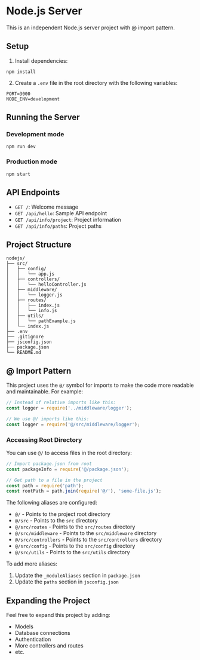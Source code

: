 # Node.js Server

This is an independent Node.js server project with @ import pattern.

## Setup

1. Install dependencies:
```
npm install
```

2. Create a `.env` file in the root directory with the following variables:
```
PORT=3000
NODE_ENV=development
```

## Running the Server

### Development mode
```
npm run dev
```

### Production mode
```
npm start
```

## API Endpoints

- `GET /`: Welcome message
- `GET /api/hello`: Sample API endpoint
- `GET /api/info/project`: Project information
- `GET /api/info/paths`: Project paths

## Project Structure

```
nodejs/
├── src/
│   ├── config/
│   │   └── app.js
│   ├── controllers/
│   │   └── helloController.js
│   ├── middleware/
│   │   └── logger.js
│   ├── routes/
│   │   ├── index.js
│   │   └── info.js
│   ├── utils/
│   │   └── pathExample.js
│   └── index.js
├── .env
├── .gitignore
├── jsconfig.json
├── package.json
└── README.md
```

## @ Import Pattern

This project uses the `@/` symbol for imports to make the code more readable and maintainable. For example:

```javascript
// Instead of relative imports like this:
const logger = require('../middleware/logger');

// We use @/ imports like this:
const logger = require('@/src/middleware/logger');
```

### Accessing Root Directory

You can use `@/` to access files in the root directory:

```javascript
// Import package.json from root
const packageInfo = require('@/package.json');

// Get path to a file in the project
const path = require('path');
const rootPath = path.join(require('@/'), 'some-file.js');
```

The following aliases are configured:

- `@/` - Points to the project root directory
- `@/src` - Points to the `src` directory
- `@/src/routes` - Points to the `src/routes` directory
- `@/src/middleware` - Points to the `src/middleware` directory
- `@/src/controllers` - Points to the `src/controllers` directory
- `@/src/config` - Points to the `src/config` directory
- `@/src/utils` - Points to the `src/utils` directory

To add more aliases:
1. Update the `_moduleAliases` section in `package.json`
2. Update the `paths` section in `jsconfig.json`

## Expanding the Project

Feel free to expand this project by adding:
- Models
- Database connections
- Authentication
- More controllers and routes
- etc.